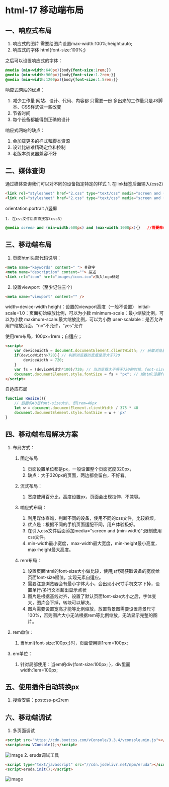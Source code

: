 # html-17 移动端布局
## 一、响应式布局
1. 响应式的图片
需要给图片设置max-width:100%;height:auto;
2. 响应式的字体
html{font-size:100%;}

之后可以设置响应式的字体：
```css
@media (min-width:640px){body{font-size:1rem;}}
@media (min-width:960px){body{font-size:1.2rem;}}
@media (min-width:1200px){body{font-size:1.5rem;}}
```

响应式网站的优点：
1. 减少工作量
网站、设计、代码、内容都 只需要一份
多出来的工作量只是JS脚本、CSS样式做一些改变
2. 节省时间
3. 每个设备都能得到正确的设计

响应式网站的缺点：
1. 会加载更多的样式和脚本资源
2. 设计比较难精确定位和控制
3. 老版本浏览器兼容不好



## 二、媒体查询

通过媒体查询我们可以对不同的设备指定特定的样式
	1. 在link标签后面输入(css2)


```html
<link rel="stylesheet" href="2.css" type="text/css" media="screen and (min-width:1000px)">  //在link后面还引入
<link rel="stylesheet" href="2.css" type="text/css" media="screen and (orientation:landscape)">  //横屏显示
```
orientation:portrait   //竖屏

	1. 在css文件后面直接写(css3)


```css
@media screen and (min-width:600px) and (max-width:1000px){}   //需要修改的样式写在括号里面，可以针对单独的修改样式。
```



## 三、移动端布局

1. 页面html头部代码说明：
```html
<meta name="keywords" content=" "> 关键字
<meta name="description" content=""> 描述
<link rel="icon" href="images/icon.ico">插入logo标题
```
2. 设置viewport（至少记住三个）
```html
<meta name="viewport" content="" />
```
width=device-width
height：设置的viewport高度（一般不设置）
initial-scale=1.0：页面初始缩放比例，可以为小数
minimum-scale：最小缩放比例，可以为小数
maximum-scale:最大缩放比例，可以为小数
user-scalable：是否允许用户缩放页面，“no”不允许，“yes”允许

使用rem布局，100px=1rem；自适应；
```html
<script> 
    var deviceWidth = document.documentElement.clientWidth; // 获取浏览器的宽度 
    if(deviceWidth>720){ // 判断浏览器的宽度是否大于720 
        deviceWidth = 720; 
    } 
    var fs = (deviceWidth*100)/720; // 当浏览器大于等于720的时候，font-size 为100，720是页面设计图的宽度。
    document.documentElement.style.fontSize = fs + "px"; // 给html设置font-size 
</script>
```
自适应布局
```js
function Resize(){
    // 后面的40是font-size大小, 即1rem=40px
    let w = document.documentElement.clientWidth / 375 * 40
    document.documentElement.style.fontSize = w + 'px'
}
```



## 四、移动端布局解决方案

1. 布局方式：

	1. 固定布局

		1. 页面设置单位都是px，一般设置整个页面宽度320px，
		2. 缺点：大于320px的页面，两边都会留白，不好看。
	2. 流式布局：

		1. 宽度使用百分比，高度设置px，页面会出现拉伸，不兼容。
	3. 响应式布局：

		1. 利用媒体查询，判断不同的设备，使用不同的css文件，比较麻烦。
		2. 优点是：根据不同的手机页面适配不同，用户体验极好。
		3. 在引入css文件后面添加media="screen and (min-width)";限制使用css文件。
		4. min-width最小宽度，max-width最大宽度，min-height最小高度，max-height最大高度。

	1. rem布局：

		1. 设置页面html的font-size大小做比较，使用js代码获取设备的宽度给页面font-size赋值，实现元素自适应。
		2. 需要注意浏览器会有最小字体大小，会出现小尺寸手机文字下掉，设置单行/多行文本超出显示点状
		3. 图片是根据基线对齐，设置了默认页面font-size大小之后，字体变大，图片会下掉，转块可以解决。
		4. 图片需要设置宽高才能等比例缩放，放置背景图需要设置背景尺寸100%，否则图片大小无法根据rem等比例缩放，无法显示完整的图片。
2. rem单位：

	1. 当html{font-size:100px;}时，页面使用则1rem=100px;
3. em单位：

	1. 针对局部使用：当em的div{font-size:100px; }，div里面width:1em=100px;



## 五、使用插件自动转换px
1. 搜索安装：postcss-px2rem




## 六、移动端调试
1. 多页面调试
```html
<script src="https://cdn.bootcss.com/vConsole/3.3.4/vconsole.min.js"></script>
<script>new VConsole();</script>
```
![image](http://notecdn.heny.vip/images/html-17_移动端布局-01.png)
2.  eruda调试工具
```html
<script type="text/javascript" src="//cdn.jsdelivr.net/npm/eruda"></script>
<script>eruda.init();</script>
```
![image](http://notecdn.heny.vip/images/html-17_移动端布局-02.png)
